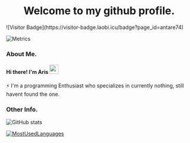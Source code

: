 <h1 align="center">Welcome to my github profile. </h1> 
![Visitor Badge](https://visitor-badge.laobi.icu/badge?page_id=antare74)

![Metrics](https://metrics.lecoq.io/antare74?template=classic&achievements=1&stackoverflow=1&introduction=1&base.indepth=false&base.hireable=false&achievements.threshold=C&achievements.secrets=true&achievements.display=compact&achievements.limit=0&introduction.title=true&stackoverflow.user=11778624&stackoverflow.sections=answers-top%2C%20questions-recent&stackoverflow.limit=2&stackoverflow.lines=3&stackoverflow.lines.snippet=2&config.timezone=Asia%2FJakarta)

### About Me.
#### Hi there! I'm Aris <img src="https://media.giphy.com/media/hvRJCLFzcasrR4ia7z/giphy.gif" width="25px" height="25px">
⚡ I'm a programming Enthusiast who specializes in currently nothing, still havent found the one.

### Other Info. 
![GitHub stats](https://github-readme-stats.vercel.app/api?username=Antare74)

[![MostUsedLanguages](https://github-readme-stats.vercel.app/api/top-langs/?username=mystique09&layout=compact&langs_count=20)](https://github.com/antare74/antare74)
